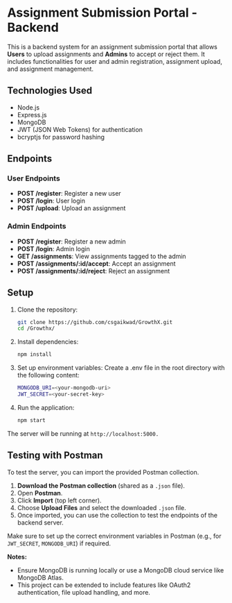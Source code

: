 # Assignment Submission Portal - Backend

This is a backend system for an assignment submission portal that allows **Users** to upload assignments and **Admins** to accept or reject them. It includes functionalities for user and admin registration, assignment upload, and assignment management.

## Technologies Used
- Node.js
- Express.js
- MongoDB
- JWT (JSON Web Tokens) for authentication
- bcryptjs for password hashing

## Endpoints

### User Endpoints
- **POST /register**: Register a new user
- **POST /login**: User login
- **POST /upload**: Upload an assignment

### Admin Endpoints
- **POST /register**: Register a new admin
- **POST /login**: Admin login
- **GET /assignments**: View assignments tagged to the admin
- **POST /assignments/:id/accept**: Accept an assignment
- **POST /assignments/:id/reject**: Reject an assignment

## Setup

1. Clone the repository:
   ```bash
   git clone https://github.com/csgaikwad/GrowthX.git
   cd /Growthx/
    ```
2. Install dependencies:
   ```bash
   npm install
   ```
3. Set up environment variables: Create a .env file in the root directory with the following content:
   ```bash
   MONGODB_URI=<your-mongodb-uri>
   JWT_SECRET=<your-secret-key>
   ```
4. Run the application:
   ```bash
   npm start
   ```
The server will be running at `http://localhost:5000.`

## Testing with Postman

To test the server, you can import the provided Postman collection.

1. **Download the Postman collection** (shared as a `.json` file).
2. Open **Postman**.
3. Click **Import** (top left corner).
4. Choose **Upload Files** and select the downloaded `.json` file.
5. Once imported, you can use the collection to test the endpoints of the backend server.

Make sure to set up the correct environment variables in Postman (e.g., for `JWT_SECRET`, `MONGODB_URI`) if required.

**Notes:**
- Ensure MongoDB is running locally or use a MongoDB cloud service like MongoDB Atlas.
- This project can be extended to include features like OAuth2 authentication, file upload handling, and more.